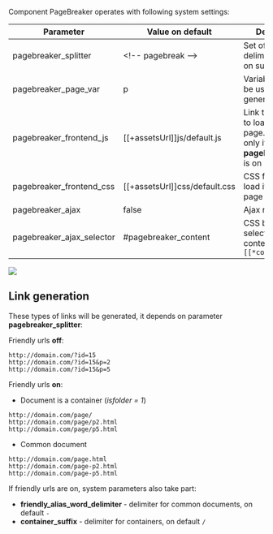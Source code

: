Component PageBreaker operates with following system settings:


Parameter					| Value on default			| Description
----------------------------|-------------------------------|----------
pagebreaker_splitter		| &lt;!-- pagebreak --&gt;			| Set of symbols to delimiter the text on subpages
pagebreaker_page_var		| p								| Variable that will be used for page generation
pagebreaker_frontend_js		| [[+assetsUrl]]js/default.js	| Link to JavaScript to load it on the page. It operates only if **pagebreaker_ajax** is on
pagebreaker_frontend_css	| [[+assetsUrl]]css/default.css	| CSS formatting to load it on the page
pagebreaker_ajax			| false							| Ajax regime
pagebreaker_ajax_selector	| #pagebreaker_content			| CSS block selector with page content `[[*content]]`

[![](http://st.bezumkin.ru/files/3/3/a/33aa6a26ab948732ec6dc0ab6de69929s.jpg)](http://st.bezumkin.ru/files/3/3/a/33aa6a26ab948732ec6dc0ab6de69929.png)

## Link generation
These types of links will be generated, it depends on parameter **pagebreaker_splitter**:

Friendly urls **off**:
```
http://domain.com/?id=15
http://domain.com/?id=15&p=2
http://domain.com/?id=15&p=5
```

Friendly urls **on**:

* Document is a container  (*isfolder = 1*)
```
http://domain.com/page/
http://domain.com/page/p2.html
http://domain.com/page/p5.html
```

* Common document
```
http://domain.com/page.html
http://domain.com/page-p2.html
http://domain.com/page-p5.html
```

If friendly urls are on, system parameters also take part:

* **friendly_alias_word_delimiter** - delimiter for common documents, on default `-`
* **container_suffix** - delimiter for containers, on default `/`
